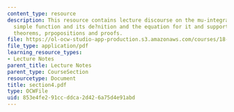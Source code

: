 ```yaml
---
content_type: resource
description: This resource contains lecture discourse on the mu-integral of a non-negative
  simple function and its de?nition and the equation for it and supporting definitions,
  theorems, prpopositions and proofs.
file: https://ol-ocw-studio-app-production.s3.amazonaws.com/courses/18-155-differential-analysis-fall-2004/853e4fe291ccddca2d426a75d4e91abd_section4.pdf
file_type: application/pdf
learning_resource_types:
- Lecture Notes
parent_title: Lecture Notes
parent_type: CourseSection
resourcetype: Document
title: section4.pdf
type: OCWFile
uid: 853e4fe2-91cc-ddca-2d42-6a75d4e91abd
---
```

